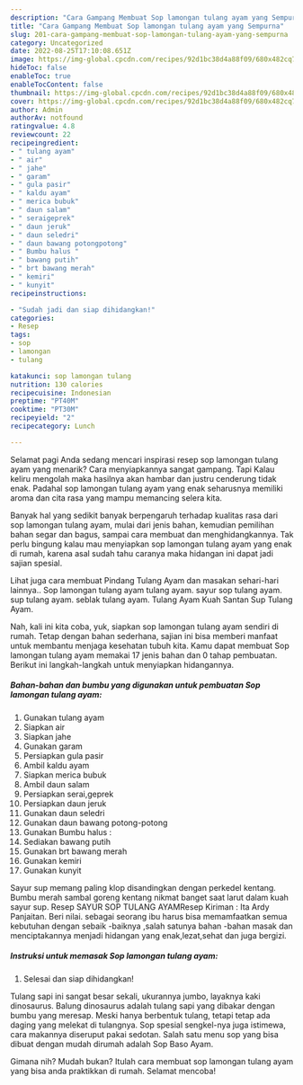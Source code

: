 ```yaml
---
description: "Cara Gampang Membuat Sop lamongan tulang ayam yang Sempurna"
title: "Cara Gampang Membuat Sop lamongan tulang ayam yang Sempurna"
slug: 201-cara-gampang-membuat-sop-lamongan-tulang-ayam-yang-sempurna
category: Uncategorized
date: 2022-08-25T17:10:08.651Z
image: https://img-global.cpcdn.com/recipes/92d1bc38d4a88f09/680x482cq70/sop-lamongan-tulang-ayam-foto-resep-utama.jpg
hideToc: false
enableToc: true
enableTocContent: false
thumbnail: https://img-global.cpcdn.com/recipes/92d1bc38d4a88f09/680x482cq70/sop-lamongan-tulang-ayam-foto-resep-utama.jpg
cover: https://img-global.cpcdn.com/recipes/92d1bc38d4a88f09/680x482cq70/sop-lamongan-tulang-ayam-foto-resep-utama.jpg
author: Admin
authorAv: notfound
ratingvalue: 4.8
reviewcount: 22
recipeingredient:
- " tulang ayam"
- " air"
- " jahe"
- " garam"
- " gula pasir"
- " kaldu ayam"
- " merica bubuk"
- " daun salam"
- " seraigeprek"
- " daun jeruk"
- " daun seledri"
- " daun bawang potongpotong"
- " Bumbu halus "
- " bawang putih"
- " brt bawang merah"
- " kemiri"
- " kunyit"
recipeinstructions:

- "Sudah jadi dan siap dihidangkan!"
categories:
- Resep
tags:
- sop
- lamongan
- tulang

katakunci: sop lamongan tulang 
nutrition: 130 calories
recipecuisine: Indonesian
preptime: "PT40M"
cooktime: "PT30M"
recipeyield: "2"
recipecategory: Lunch

---
```



Selamat pagi Anda sedang mencari inspirasi resep sop lamongan tulang ayam yang menarik? Cara menyiapkannya sangat gampang. Tapi Kalau keliru mengolah maka hasilnya akan hambar dan justru cenderung tidak enak. Padahal sop lamongan tulang ayam yang enak seharusnya memiliki aroma dan cita rasa yang mampu memancing selera kita.


Banyak hal yang sedikit banyak berpengaruh terhadap kualitas rasa dari sop lamongan tulang ayam, mulai dari jenis bahan, kemudian pemilihan bahan segar dan bagus, sampai cara membuat dan menghidangkannya. Tak perlu bingung kalau mau menyiapkan sop lamongan tulang ayam yang enak di rumah, karena asal sudah tahu caranya maka hidangan ini dapat jadi sajian spesial.

Lihat juga cara membuat Pindang Tulang Ayam dan masakan sehari-hari lainnya.. Sop lamongan tulang ayam tulang ayam. sayur sop tulang ayam. sup tulang ayam. seblak tulang ayam. Tulang Ayam Kuah Santan Sup Tulang Ayam.


Nah, kali ini kita coba, yuk, siapkan sop lamongan tulang ayam sendiri di rumah. Tetap dengan bahan sederhana, sajian ini bisa memberi manfaat untuk membantu menjaga kesehatan tubuh kita. Kamu dapat membuat Sop lamongan tulang ayam memakai 17 jenis bahan dan 0 tahap pembuatan. Berikut ini langkah-langkah untuk menyiapkan hidangannya.

<!--inarticleads1-->

##### Bahan-bahan dan bumbu yang digunakan untuk pembuatan Sop lamongan tulang ayam:

1. Gunakan  tulang ayam
1. Siapkan  air
1. Siapkan  jahe
1. Gunakan  garam
1. Persiapkan  gula pasir
1. Ambil  kaldu ayam
1. Siapkan  merica bubuk
1. Ambil  daun salam
1. Persiapkan  serai,geprek
1. Persiapkan  daun jeruk
1. Gunakan  daun seledri
1. Gunakan  daun bawang potong-potong
1. Gunakan  Bumbu halus :
1. Sediakan  bawang putih
1. Gunakan  brt bawang merah
1. Gunakan  kemiri
1. Gunakan  kunyit


Sayur sup memang paling klop disandingkan dengan perkedel kentang. Bumbu merah sambal goreng kentang nikmat banget saat larut dalam kuah sayur sup. Resep SAYUR SOP TULANG AYAMResep Kiriman : Ita Ardy Panjaitan. Beri nilai. sebagai seorang ibu harus bisa memamfaatkan semua kebutuhan dengan sebaik -baiknya ,salah satunya bahan -bahan masak dan menciptakannya menjadi hidangan yang enak,lezat,sehat dan juga bergizi. 

<!--inarticleads2-->

##### Instruksi untuk memasak Sop lamongan tulang ayam:


1. Selesai dan siap dihidangkan!

Tulang sapi ini sangat besar sekali, ukurannya jumbo, layaknya kaki dinosaurus. Balung dinosaurus adalah tulang sapi yang dibakar dengan bumbu yang meresap. Meski hanya berbentuk tulang, tetapi tetap ada daging yang melekat di tulangnya. Sop spesial sengkel-nya juga istimewa, cara makannya diseruput pakai sedotan. Salah satu menu sop yang bisa dibuat dengan mudah dirumah adalah Sop Baso Ayam. 

Gimana nih? Mudah bukan? Itulah cara membuat sop lamongan tulang ayam yang bisa anda praktikkan di rumah. Selamat mencoba!
